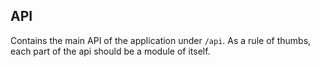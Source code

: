 ## API

Contains the main API of the application under `/api`. As a rule of thumbs, each part of the api should be a module of itself.
